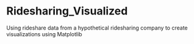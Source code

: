 # Ridesharing_Visualized
Using rideshare data from a hypothetical ridesharing company to create visualizations using Matplotlib
